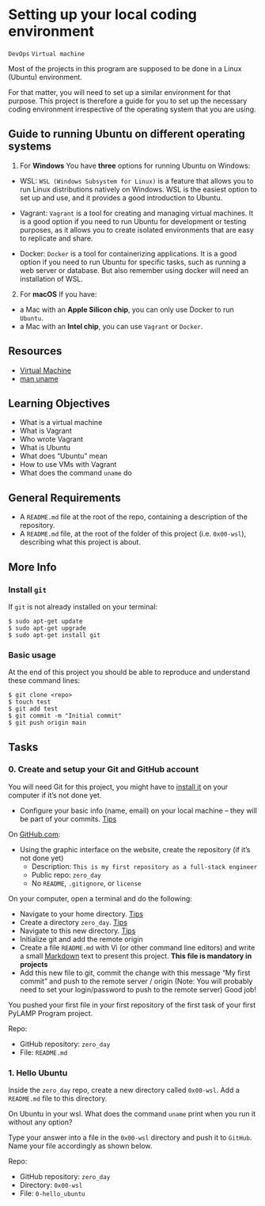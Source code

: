 # Setting up your local coding environment
`DevOps`
`Virtual machine`

Most of the projects in this program are supposed to be done in a Linux (Ubuntu) environment.

For that matter, you will need to set up a similar environment for that purpose. This project is therefore a guide for you to set up the necessary coding environment irrespective
of the operating system that you are using.

## Guide to running Ubuntu on different operating systems

1. For __Windows__ You have __three__ options for running Ubuntu on Windows:
- WSL: `WSL (Windows Subsystem for Linux)` is a feature that allows you to run Linux distributions natively on Windows. WSL is the easiest option to set up and use, and it provides a good introduction to Ubuntu.

- Vagrant: `Vagrant` is a tool for creating and managing virtual machines. It is a good option if you need to run Ubuntu for development or testing purposes, as it allows you to create isolated environments that are easy to replicate and share.

- Docker: `Docker` is a tool for containerizing applications. It is a good option if you need to run Ubuntu for specific tasks, such as running a web server or database. But also remember using docker will need an installation of WSL.

2. For __macOS__ If you have:

- a Mac with an __Apple Silicon chip__, you can only use Docker to run `Ubuntu`.
- a Mac with an __Intel chip__, you can use `Vagrant` or `Docker`.

## Resources
- [Virtual Machine](https://en.wikipedia.org/wiki/Virtual_machine)
- [man uname](https://linux.die.net/man/1/uname)

## Learning Objectives
- What is a virtual machine
- What is Vagrant
- Who wrote Vagrant
- What is Ubuntu
- What does “Ubuntu” mean
- How to use VMs with Vagrant
- What does the command `uname` do

## General Requirements
- A `README.md` file at the root of the repo, containing a description of the repository.
- A `README.md` file, at the root of the folder of this project (i.e. `0x00-wsl`), describing what this project is about.

## More Info

### Install `git`
If `git` is not already installed on your terminal:
```
$ sudo apt-get update
$ sudo apt-get upgrade
$ sudo apt-get install git
```

### Basic usage
At the end of this project you should be able to reproduce and understand these command lines:

```
$ git clone <repo>
$ touch test
$ git add test
$ git commit -m "Initial commit"
$ git push origin main
```

## Tasks

### 0. Create and setup your Git and GitHub account
You will need Git for this project, you might have to [install it](https://git-scm.com/book/en/v2/Getting-Started-Installing-Git) on your computer if it’s not done yet.
- Configure your basic info (name, email) on your local machine – they will be part of your commits. [Tips](https://git-scm.com/book/en/v2/Getting-Started-First-Time-Git-Setup)

On [GitHub.com](https://github.com/):
- Using the graphic interface on the website, create the repository (if it’s not done yet)
    - Description: `This is my first repository as a full-stack engineer`
    - Public repo: `zero_day`
    - No `README`, `.gitignore`, or `license`

On your computer, open a terminal and do the following:
- Navigate to your home directory. [Tips](https://linuxconfig.org/single-linux-command-to-return-to-home-directory)
- Create a directory `zero_day`. [Tips](https://help.ubuntu.com/community/Beginners/BashScripting)
- Navigate to this new directory. [Tips](https://askubuntu.com/questions/232442/how-do-i-navigate-between-directories-in-terminal)
- Initialize git and add the remote origin
- Create a file `README.md` with Vi (or other command line editors) and write a small [Markdown](https://wordpress.com/support/markdown-quick-reference/) text to present this project. __This file is mandatory in projects__
- Add this new file to git, commit the change with this message “My first commit” and push to the remote server / origin (Note: You will probably need to set your login/password to push to the remote server)
Good job!

You pushed your first file in your first repository of the first task of your first PyLAMP Program project.

Repo:
- GitHub repository: `zero_day`
- File: `README.md`

### 1. Hello Ubuntu
Inside the `zero_day` repo, create a new directory called `0x00-wsl`.
Add a `README.md` file to this directory.

On Ubuntu in your wsl. What does the command `uname` print when you run it without any option?

Type your answer into a file in the `0x00-wsl` directory and push it to `GitHub`. Name your file accordingly as shown below.

Repo:
- GitHub repository: `zero_day`
- Directory: `0x00-wsl`
- File: `0-hello_ubuntu`
